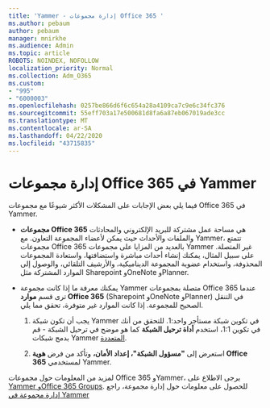 ```yaml
---
title: 'Yammer - إدارة مجموعات Office 365 '
ms.author: pebaum
author: pebaum
manager: mnirkhe
ms.audience: Admin
ms.topic: article
ROBOTS: NOINDEX, NOFOLLOW
localization_priority: Normal
ms.collection: Adm_O365
ms.custom:
- "995"
- "6000003"
ms.openlocfilehash: 0257be866d6f6c654a28a4109ca7c9e6c34fc376
ms.sourcegitcommit: 55eff703a17e500681d8fa6a87eb067019ade3cc
ms.translationtype: MT
ms.contentlocale: ar-SA
ms.lasthandoff: 04/22/2020
ms.locfileid: "43715835"
---
```

# <a name="manage-office-365-groups-in-yammer"></a>إدارة مجموعات Office 365 في Yammer

فيما يلي بعض الإجابات على المشكلات الأكثر شيوعًا مع مجموعات Office 365 في Yammer.

* **مجموعات Office 365** هي مساحة عمل مشتركة للبريد الإلكتروني والمحادثات والملفات والأحداث حيث يمكن لأعضاء المجموعة التعاون. مع Yammer، تتمتع مجموعات Office 365 بالعديد من المزايا على مجموعات Yammer غير المتصلة. على سبيل المثال، يمكنك إنشاء أحداث مباشرة واستضافتها، واستعادة المجموعات المحذوفة، واستخدام عضوية المجموعة الديناميكية، والأرشيف التلقائي، والوصول إلى الموارد المشتركة مثل Sharepoint وOneNote وPlanner.

* يمكنك معرفة ما إذا كانت مجموعة Yammer متصلة بمجموعات Office 365 عندما ترى قسم **موارد Office 365** (Sharepoint وOneNote وPlanner) في التنقل الصحيح للمجموعة. إذا كانت الموارد غير متوفرة، تحقق مما يلي.

  1. يجب أن تكون شبكة Yammer في تكوين شبكة مستأجر واحد:1. للتحقق من أنك في تكوين 1:1، استخدم **أداة ترحيل الشبكة** كما هو موضح في ترحيل الشبكة - قم بدمج شبكات Yammer [المتعددة](https://docs.microsoft.com/yammer/configure-your-yammer-network/consolidate-multiple-yammer-networks).

  2. استعرض إلى **"مسؤول الشبكة"، إعداد الأمان،** وتأكد من فرض **هوية Office 365** لمستخدمي Yammer.

لمزيد من المعلومات حول مجموعات Office 365 وYammer، يرجى الاطلاع على [Yammer وOffice 365 Groups](https://docs.microsoft.com/yammer/manage-yammer-groups/yammer-and-office-365-groups). للحصول على معلومات حول إدارة مجموعة، راجع [إدارة مجموعة في Yammer](https://support.office.com/article/Manage-a-group-in-Yammer-6e05c6d6-5548-4c88-89cd-e6757a514ef2)
